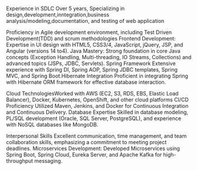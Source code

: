 Experience in SDLC Over 5 years, Specializing in design,development,inntegration,business analysis/modeling,documentation, and testing of web application

Proficiency in Agile development environment, including Test Driven Development(TDD) and scrum  methodologies
Frontend Development: Expertise in UI design with HTML5, CSS3/4, JavaScript, jQuery, JSP, and Angular (versions 14 to4).
Java Mastery: Strong foundation in core Java concepts (Exception Handling, Multi-threading, IO Streams, Collections) and advanced topics (JSPs, JDBC, Servlets).
Spring Framework Extensive experience with Spring DI, Spring AOP, Spring JDBC templates, Spring MVC, and Spring Boot.Hibernate Integration Proficient in integrating Spring with Hibernate ORM framework for effective database interaction.

Cloud TechnologiesWorked with AWS (EC2, S3, RDS, EBS, Elastic Load Balancer), Docker, Kubernetes, OpenShift, and other cloud platforms
CI/CD Proficiency Utilized Maven, Jenkins, and Docker for Continuous Integration and Continuous Delivery.
Database Expertise Skilled in database modeling, PL/SQL development (Oracle, SQL Server, PostgreSQL), and experience with NoSQL databases like MongoDB.

Interpersonal Skills Excellent communication, time management, and team collaboration skills, emphasizing a commitment to meeting project deadlines.
Microservices Development: Developed Microservices using Spring Boot, Spring Cloud, Eureka Server, and Apache Kafka for high-throughput messaging.

<!---
vinodgoundoju/vinodgoundoju is a ✨ special ✨ repository because its `README.md` (this file) appears on your GitHub profile.
You can click the Preview link to take a look at your changes.
--->
